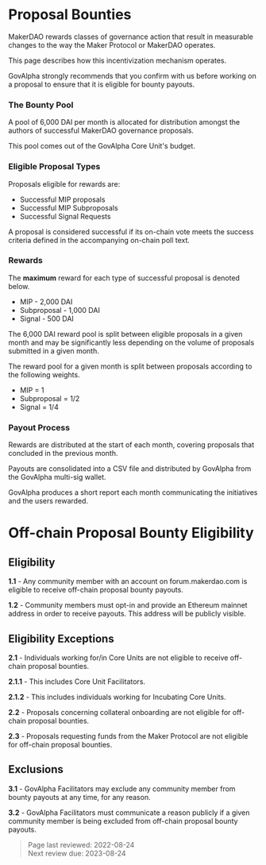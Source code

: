 # Proposal Bounties

MakerDAO rewards classes of governance action that result in measurable changes to the way the Maker Protocol or MakerDAO operates.

This page describes how this incentivization mechanism operates.

GovAlpha strongly recommends that you confirm with us before working on a proposal to ensure that it is eligible for bounty payouts.

### The Bounty Pool

A pool of 6,000 DAI per month is allocated for distribution amongst the authors of successful MakerDAO governance proposals.

This pool comes out of the GovAlpha Core Unit's budget. 

### Eligible Proposal Types

Proposals eligible for rewards are:
* Successful MIP proposals
* Successful MIP Subproposals
* Successful Signal Requests

A proposal is considered successful if its on-chain vote meets the success criteria defined in the accompanying on-chain poll text.

### Rewards

The **maximum** reward for each type of successful proposal is denoted below.

* MIP - 2,000 DAI
* Subproposal - 1,000 DAI
* Signal - 500 DAI

The 6,000 DAI reward pool is split between eligible proposals in a given month and may be significantly less depending on the volume of proposals submitted in a given month.

The reward pool for a given month is split between proposals according to the following weights.
* MIP = 1
* Subproposal = 1/2
* Signal = 1/4

### Payout Process

Rewards are distributed at the start of each month, covering proposals that concluded in the previous month.

Payouts are consolidated into a CSV file and distributed by GovAlpha from the GovAlpha multi-sig wallet.

GovAlpha produces a short report each month communicating the initiatives and the users rewarded.

# Off-chain Proposal Bounty Eligibility

## Eligibility
**1.1** - Any community member with an account on forum.makerdao.com is eligible to receive off-chain proposal bounty payouts.  

**1.2** - Community members must opt-in and provide an Ethereum mainnet address in order to receive payouts. This address will be publicly visible.  

## Eligibility Exceptions
**2.1** - Individuals working for/in Core Units are not eligible to receive off-chain proposal bounties.  

**2.1.1** - This includes Core Unit Facilitators.  

**2.1.2** - This includes individuals working for Incubating Core Units.  

**2.2** - Proposals concerning collateral onboarding are not eligible for off-chain proposal bounties.  

**2.3** - Proposals requesting funds from the Maker Protocol are not eligible for off-chain proposal bounties.  

## Exclusions
**3.1** - GovAlpha Facilitators may exclude any community member from bounty payouts at any time, for any reason.  

**3.2** - GovAlpha Facilitators must communicate a reason publicly if a given community member is being excluded from off-chain proposal bounty payouts.  

>Page last reviewed: 2022-08-24  
>Next review due: 2023-08-24  

